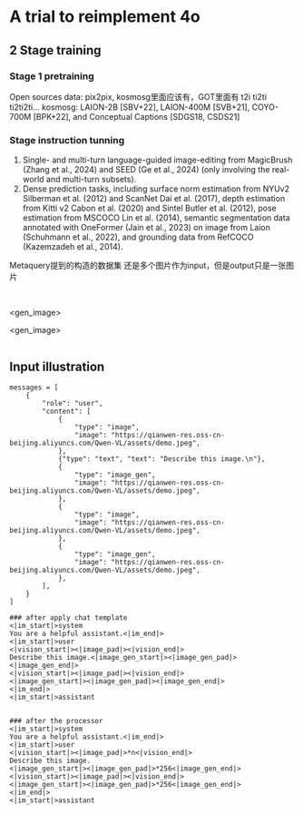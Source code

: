 # A trial to reimplement 4o

## 2 Stage training
### Stage 1 pretraining
Open sources data: pix2pix, kosmosg里面应该有，GOT里面有
t2i
ti2ti
ti2ti2ti...
kosmosg: LAION-2B [SBV+22], LAION-400M [SVB+21], COYO-700M [BPK+22], and Conceptual Captions [SDGS18, CSDS21]



### Stage instruction tunning
1. Single- and multi-turn language-guided image-editing from MagicBrush (Zhang et al., 2024) and
SEED (Ge et al., 2024) (only involving the real-world and multi-turn subsets).
2. Dense prediction tasks, including surface norm estimation from NYUv2 Silberman et al. (2012)
and ScanNet Dai et al. (2017), depth estimation from Kitti v2 Cabon et al. (2020) and Sintel Butler
et al. (2012), pose estimation from MSCOCO Lin et al. (2014), semantic segmentation data annotated
with OneFormer (Jain et al., 2023) on image from Laion (Schuhmann et al., 2022), and grounding
data from RefCOCO (Kazemzadeh et al., 2014).


Metaquery提到的构造的数据集
还是多个图片作为input，但是output只是一张图片




<image>
<image>

<gen_image>

<gen_image>

<image>


## Input illustration
```
messages = [
    {
        "role": "user",
        "content": [
            {
                "type": "image",
                "image": "https://qianwen-res.oss-cn-beijing.aliyuncs.com/Qwen-VL/assets/demo.jpeg",
            },
            {"type": "text", "text": "Describe this image.\n"},
            {
                "type": "image_gen",
                "image": "https://qianwen-res.oss-cn-beijing.aliyuncs.com/Qwen-VL/assets/demo.jpeg",
            },
            {
                "type": "image",
                "image": "https://qianwen-res.oss-cn-beijing.aliyuncs.com/Qwen-VL/assets/demo.jpeg",
            },
            {
                "type": "image_gen",
                "image": "https://qianwen-res.oss-cn-beijing.aliyuncs.com/Qwen-VL/assets/demo.jpeg",
            },
        ],
    }
]

### after apply chat template
<|im_start|>system
You are a helpful assistant.<|im_end|>
<|im_start|>user
<|vision_start|><|image_pad|><|vision_end|>
Describe this image.<|image_gen_start|><|image_gen_pad|><|image_gen_end|>
<|vision_start|><|image_pad|><|vision_end|>
<|image_gen_start|><|image_gen_pad|><|image_gen_end|>
<|im_end|>
<|im_start|>assistant


### after the processor
<|im_start|>system
You are a helpful assistant.<|im_end|>
<|im_start|>user
<|vision_start|><|image_pad|>*n<|vision_end|>
Describe this image.
<|image_gen_start|><|image_gen_pad|>*256<|image_gen_end|>
<|vision_start|><|image_pad|><|vision_end|>
<|image_gen_start|><|image_gen_pad|>*256<|image_gen_end|>
<|im_end|>
<|im_start|>assistant
```


